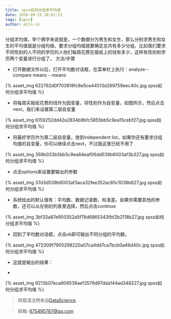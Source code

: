```yaml
---
title: spss如何分组求平均值
date: 2016-09-15 18:01:23
tags: [spss]
author: mlln.cn
---
```

分组求均值，举个俩字来说就是，一个数据分为男生和女生，那么分别求男生和女生的平均值就是分组均值，要求分组均值就要确定总共有多少分组，比如我们要求不同性别的人不同的学历的人他们每周花费在报纸上的钱有多少，这样有性别和学历两个变量进行分组了。
方法/步骤


-  打开数据文件以后，打开平均数对话框，在菜单栏上执行：analyze--compare means --means

{% asset_img 622762d0f703918fc8e5ce44513d269759eec40c.jpg spss如何分组求平均值 %}

- 将每周买报纸花费的钱作为因变量，将性别作为自变量，如图所示，然后点击next，我们来设置第二层自变量

{% asset_img 6159252dd42a2834b9bfc5855bb5c9ea15cebf27.jpg spss如何分组求平均值 %}

- 将最好学历作为第二层自变量，放到independent list，如果你还有要求分组均值的自变量，你可以继续点击next，不过我这里已经不用了

{% asset_img 359b033b5bb5c9ea84eaf06dd539b6003af3b327.jpg spss如何分组求平均值 %}

- 点击options来设置要输出的参数

{% asset_img 37d3d539b6003af3aca32fee352ac65c1038b627.jpg spss如何分组求平均值 %}

- 系统给出的默认值有：平均数、数据记录数、标准差。如果你需要其他的参数，还可以从左侧的列表里选择，然后点击continue

{% asset_img 3bf33a87e950352a5f78d6865343fbf2b2118b27.jpg spss如何分组求平均值 %}

- 回到了平均数对话框，点击ok即可输出不同分组的平均数。

{% asset_img 472309f7905298220a07ca4dd7ca7bcb0a46d40c.jpg spss如何分组求平均值 %}

- 这就是输出的结果：

-  

{% asset_img 9213b07eca806538aef3579d97dda144ad348227.jpg spss如何分组求平均值 %}

> 转载请注明来自[DataScience](http://mlln.cn).

> 邮箱: 675495787@qq.com 
